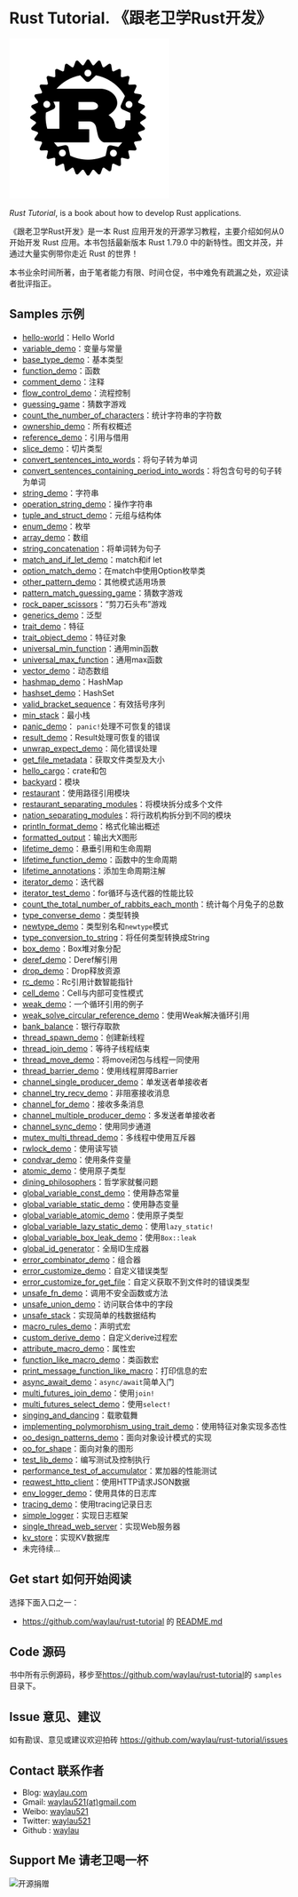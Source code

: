 # Rust Tutorial. 《跟老卫学Rust开发》

![](images/rust-logo-blk.svg)

*Rust Tutorial*, is a book about how to develop Rust applications.



《跟老卫学Rust开发》是一本 Rust 应用开发的开源学习教程，主要介绍如何从0开始开发 Rust 应用。本书包括最新版本  Rust 1.79.0 中的新特性。图文并茂，并通过大量实例带你走近 Rust 的世界！

本书业余时间所著，由于笔者能力有限、时间仓促，书中难免有疏漏之处，欢迎读者批评指正。


## Samples 示例


* [hello-world](samples/hello-world)：Hello World
* [variable_demo](samples/variable_demo)：变量与常量
* [base_type_demo](samples/base_type_demo)：基本类型
* [function_demo](samples/function_demo)：函数
* [comment_demo](samples/comment_demo)：注释
* [flow_control_demo](samples/flow_control_demo)：流程控制
* [guessing_game](samples/guessing_game)：猜数字游戏
* [count_the_number_of_characters](samples/count_the_number_of_characters)：统计字符串的字符数
* [ownership_demo](samples/ownership_demo)：所有权概述
* [reference_demo](samples/reference_demo)：引用与借用
* [slice_demo](samples/slice_demo)：切片类型
* [convert_sentences_into_words](samples/convert_sentences_into_words)：将句子转为单词
* [convert_sentences_containing_period_into_words](samples/convert_sentences_containing_period_into_words)：将包含句号的句子转为单词
* [string_demo](samples/string_demo)：字符串
* [operation_string_demo](samples/operation_string_demo)：操作字符串
* [tuple_and_struct_demo](samples/tuple_and_struct_demo)：元组与结构体
* [enum_demo](samples/enum_demo)：枚举
* [array_demo](samples/array_demo)：数组
* [string_concatenation](samples/string_concatenation)：将单词转为句子
* [match_and_if_let_demo](samples/match_and_if_let_demo)：match和if let
* [option_match_demo](samples/option_match_demo)：在match中使用Option枚举类
* [other_pattern_demo](samples/other_pattern_demo)：其他模式适用场景
* [pattern_match_guessing_game](samples/pattern_match_guessing_game)：猜数字游戏
* [rock_paper_scissors](samples/rock_paper_scissors)：“剪刀石头布”游戏
* [generics_demo](samples/generics_demo)：泛型
* [trait_demo](samples/trait_demo)：特征
* [trait_object_demo](samples/trait_object_demo)：特征对象
* [universal_min_function](samples/universal_min_function)：通用min函数
* [universal_max_function](samples/universal_max_function)：通用max函数
* [vector_demo](samples/vector_demo)：动态数组
* [hashmap_demo](samples/hashmap_demo)：HashMap
* [hashset_demo](samples/hashset_demo)：HashSet
* [valid_bracket_sequence](samples/valid_bracket_sequence)：有效括号序列
* [min_stack](samples/min_stack)：最小栈
* [panic_demo](samples/panic_demo)： `panic!`处理不可恢复的错误
* [result_demo](samples/result_demo)：Result处理可恢复的错误
* [unwrap_expect_demo](samples/unwrap_expect_demo)：简化错误处理
* [get_file_metadata](samples/get_file_metadata)：获取文件类型及大小
* [hello_cargo](samples/hello_cargo)：crate和包
* [backyard](samples/backyard)：模块
* [restaurant](samples/restaurant)：使用路径引用模块
* [restaurant_separating_modules](samples/restaurant_separating_modules)：将模块拆分成多个文件
* [nation_separating_modules](samples/nation_separating_modules)：将行政机构拆分到不同的模块
* [println_format_demo](samples/println_format_demo)：格式化输出概述
* [formatted_output](samples/formatted_output)：输出大X图形
* [lifetime_demo](samples/lifetime_demo)：悬垂引用和生命周期
* [lifetime_function_demo](samples/lifetime_function_demo)：函数中的生命周期
* [lifetime_annotations](samples/lifetime_annotations)：添加生命周期注解
* [iterator_demo](samples/iterator_demo)：迭代器
* [iterator_test_demo](samples/iterator_test_demo)：for循环与迭代器的性能比较
* [count_the_total_number_of_rabbits_each_month](samples/count_the_total_number_of_rabbits_each_month)：统计每个月兔子的总数
* [type_converse_demo](samples/type_converse_demo)：类型转换
* [newtype_demo](samples/newtype_demo)：类型别名和`newtype`模式
* [type_conversion_to_string](samples/type_conversion_to_string)：将任何类型转换成String
* [box_demo](samples/box_demo)：Box堆对象分配
* [deref_demo](samples/deref_demo)：Deref解引用
* [drop_demo](samples/drop_demo)：Drop释放资源
* [rc_demo](samples/rc_demo)：Rc引用计数智能指针
* [cell_demo](samples/cell_demo)：Cell与内部可变性模式
* [weak_demo](samples/weak_demo)：一个循环引用的例子
* [weak_solve_circular_reference_demo](samples/weak_solve_circular_reference_demo)：使用Weak解决循环引用
* [bank_balance](samples/bank_balance)：银行存取款
* [thread_spawn_demo](samples/thread_spawn_demo)：创建新线程
* [thread_join_demo](samples/thread_join_demo)：等待子线程结束
* [thread_move_demo](samples/thread_move_demo)：将move闭包与线程一同使用
* [thread_barrier_demo](samples/thread_barrier_demo)：使用线程屏障Barrier
* [channel_single_producer_demo](samples/channel_single_producer_demo)：单发送者单接收者
* [channel_try_recv_demo](samples/channel_try_recv_demo)：非阻塞接收消息
* [channel_for_demo](samples/channel_for_demo)：接收多条消息
* [channel_multiple_producer_demo](samples/channel_multiple_producer_demo)：多发送者单接收者
* [channel_sync_demo](samples/channel_sync_demo)：使用同步通道
* [mutex_multi_thread_demo](samples/mutex_multi_thread_demo)：多线程中使用互斥器
* [rwlock_demo](samples/rwlock_demo)：使用读写锁
* [condvar_demo](samples/condvar_demo)：使用条件变量
* [atomic_demo](samples/atomic_demo)：使用原子类型
* [dining_philosophers](samples/dining_philosophers)：哲学家就餐问题
* [global_variable_const_demo](samples/global_variable_const_demo)：使用静态常量
* [global_variable_static_demo](samples/global_variable_static_demo)：使用静态变量
* [global_variable_atomic_demo](samples/global_variable_atomic_demo)：使用原子类型
* [global_variable_lazy_static_demo](samples/global_variable_lazy_static_demo)：使用`lazy_static!`
* [global_variable_box_leak_demo](samples/global_variable_box_leak_demo)：使用`Box::leak`
* [global_id_generator](samples/global_id_generator)：全局ID生成器
* [error_combinator_demo](samples/error_combinator_demo)：组合器
* [error_customize_demo](samples/error_customize_demo)：自定义错误类型
* [error_customize_for_get_file](samples/error_customize_for_get_file)：自定义获取不到文件时的错误类型
* [unsafe_fn_demo](samples/unsafe_fn_demo)：调用不安全函数或方法
* [unsafe_union_demo](samples/unsafe_union_demo)：访问联合体中的字段
* [unsafe_stack](samples/unsafe_stack)：实现简单的栈数据结构
* [macro_rules_demo](samples/macro_rules_demo)：声明式宏
* [custom_derive_demo](samples/custom_derive_demo)：自定义derive过程宏
* [attribute_macro_demo](samples/attribute_macro_demo)：属性宏
* [function_like_macro_demo](samples/function_like_macro_demo)：类函数宏
* [print_message_function_like_macro](samples/print_message_function_like_macro)：打印信息的宏
* [async_await_demo](samples/async_await_demo)：`async/await`简单入门
* [multi_futures_join_demo](samples/multi_futures_join_demo)：使用`join!`
* [multi_futures_select_demo](samples/multi_futures_select_demo)：使用`select!`
* [singing_and_dancing](samples/singing_and_dancing)：载歌载舞
* [implementing_polymorphism_using_trait_demo](samples/implementing_polymorphism_using_trait_demo)：使用特征对象实现多态性
* [oo_design_patterns_demo](samples/oo_design_patterns_demo)：面向对象设计模式的实现
* [oo_for_shape](samples/oo_for_shape)：面向对象的图形
* [test_lib_demo](samples/test_lib_demo)：编写测试及控制执行
* [performance_test_of_accumulator](samples/performance_test_of_accumulator)：累加器的性能测试
* [reqwest_http_client](samples/reqwest_http_client)：使用HTTP请求JSON数据
* [env_logger_demo](samples/env_logger_demo)：使用具体的日志库
* [tracing_demo](samples/tracing_demo)：使用tracing记录日志
* [simple_logger](samples/simple_logger)：实现日志框架
* [single_thread_web_server](samples/single_thread_web_server)：实现Web服务器
* [kv_store](samples/kv_store)：实现KV数据库
* 未完待续...



## Get start 如何开始阅读

选择下面入口之一：

* <https://github.com/waylau/rust-tutorial> 的 [README.md](https://github.com/waylau/rust-tutorial/blob/master/README.md) 


## Code 源码

书中所有示例源码，移步至<https://github.com/waylau/rust-tutorial>的 `samples` 目录下。



## Issue 意见、建议

如有勘误、意见或建议欢迎拍砖 <https://github.com/waylau/rust-tutorial/issues>

## Contact 联系作者

* Blog: [waylau.com](http://waylau.com)
* Gmail: [waylau521(at)gmail.com](mailto:waylau521@gmail.com)
* Weibo: [waylau521](http://weibo.com/waylau521)
* Twitter: [waylau521](https://twitter.com/waylau521)
* Github : [waylau](https://github.com/waylau)

## Support Me 请老卫喝一杯

![开源捐赠](https://waylau.com/images/showmethemoney-sm.jpg)
